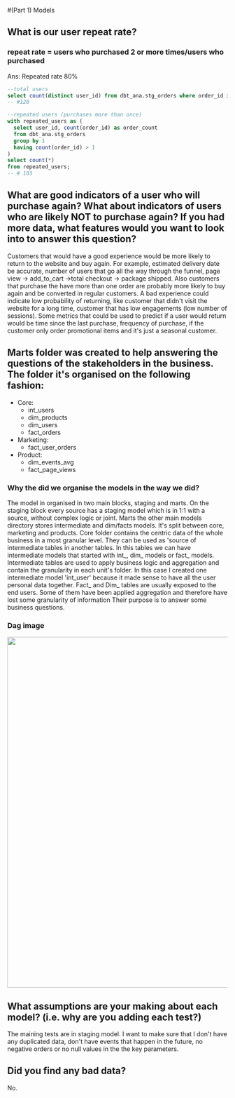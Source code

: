 #(Part 1) Models
## What is our user repeat rate?
### repeat rate = users who purchased 2 or more times/users who purchased
Ans: Repeated rate 80%

```sql
--total users
select count(distinct user_id) from dbt_ana.stg_orders where order_id is not null;
-- #128

--repeated users (purchases more than once)
with repeated_users as (
  select user_id, count(order_id) as order_count
  from dbt_ana.stg_orders
  group by 1
  having count(order_id) > 1
)
select count(*)
from repeated_users;
-- # 103
```

## What are good indicators of a user who will purchase again? What about indicators of users who are likely NOT to purchase again? If you had more data, what features would you want to look into to answer this question?

Customers that would have a good experience would be more likely to return to the website and buy again. For example, estimated delivery date be accurate, number of users that go all the way through the funnel, page view -> add_to_cart ->total checkout -> package shipped.
Also customers that purchase the have more than one order are probably more likely to buy again and be converted in regular customers.
A bad experience could indicate low probability of returning, like customer that didn't visit the website for a long time, customer that has low engagements (low number of sessions). Some metrics that could be used to predict if a user would return would be time since the last purchase, frequency of purchase, if the customer only order promotional items and it's just a seasonal customer.

## Marts folder was created to help answering the questions of the stakeholders in the business. The folder it's organised on the following fashion:
  * Core:
    - int_users
    - dim_products
    - dim_users
    - fact_orders
  * Marketing:
    - fact_user_orders
  * Product:
    - dim_events_avg
    - fact_page_views

### Why the did we organise the models in the way we did?
The model in organised in two main blocks, staging and marts. On the staging block every source has a staging model which is in 1:1 with a source, without complex logic or joint.
Marts the other main models directory stores intermediate and dim/facts models. It's split between core, marketing and products. Core folder contains the centric data of the whole business in a most granular level. They can be used as 'source of intermediate tables in another tables.
In this tables we can have intermediate models that started with int_, dim_ models or fact_ models. Intermediate tables are used to apply business logic and aggregation and contain the granularity in each unit's folder. In this case I created one intermediate model 'int_user' because it made sense to have all the user personal data together. Fact_ and Dim_ tables are usually exposed to the end users. Some of them have been applied aggregation and therefore have lost some granularity of information Their purpose is to answer some business questions.

### Dag image
<p align="center"><img src="images/dag.png" width="800"></p>


## What assumptions are your making about each model? (i.e. why are you adding each test?)
The maining tests are in staging model. I want to make sure that I don't have any duplicated data, don't have events that happen in the future, no negative orders or no null values in the the key parameters.

## Did you find any bad data?
No.
